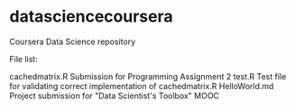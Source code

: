 datasciencecoursera
===================

Coursera Data Science repository

File list:

  cachedmatrix.R   Submission for Programming Assignment 2
  test.R	   Test file for validating correct implementation of cachedmatrix.R
  HelloWorld.md    Project submission for "Data Scientist's Toolbox" MOOC
